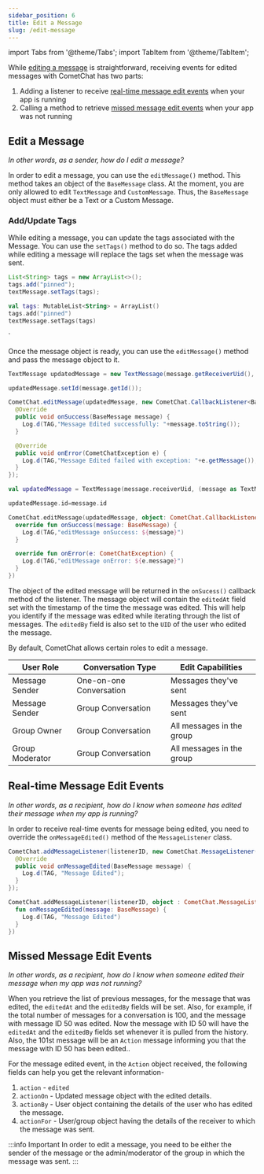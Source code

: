 ```yaml
---
sidebar_position: 6
title: Edit a Message
slug: /edit-message
---
```


import Tabs from '@theme/Tabs';
import TabItem from '@theme/TabItem';


While [editing a message](edit-message#edit-a-message) is straightforward, receiving events for edited messages with CometChat has two parts:

1. Adding a listener to receive [real-time message edit events](edit-message#real-time-message-edit-events) when your app is running
2. Calling a method to retrieve [missed message edit events](edit-message#missed-message-edit-events) when your app was not running

## Edit a Message

_In other words, as a sender, how do I edit a message?_

In order to edit a message, you can use the `editMessage()` method. This method takes an object of the `BaseMessage` class. At the moment, you are only allowed to edit `TextMessage` and `CustomMessage`. Thus, the `BaseMessage` object must either be a Text or a Custom Message.

### Add/Update Tags

While editing a message, you can update the tags associated with the Message. You can use the `setTags()` method to do so. The tags added while editing a message will replace the tags set when the message was sent.

<Tabs>
<TabItem value="Java" label="Java">

  ```java
  List<String> tags = new ArrayList<>();
  tags.add("pinned");
  textMessage.setTags(tags);
  ```
</TabItem>
<TabItem value="Kotlin" label="Kotlin">

  ```kotlin
  val tags: MutableList<String> = ArrayList()
  tags.add("pinned")
  textMessage.setTags(tags)
  ```
</TabItem>
</Tabs>
`



Once the message object is ready, you can use the `editMessage()` method and pass the message object to it.

<Tabs>
<TabItem value="Java" label="Java">

  ```java
  TextMessage updatedMessage = new TextMessage(message.getReceiverUid(), ((TextMessage)message).getText() + "edited",message.getReceiverType());

  updatedMessage.setId(message.getId());

  CometChat.editMessage(updatedMessage, new CometChat.CallbackListener<BaseMessage>() {
    @Override
    public void onSuccess(BaseMessage message) {
      Log.d(TAG,"Message Edited successfully: "+message.toString());
    }

    @Override
    public void onError(CometChatException e) {
      Log.d(TAG,"Message Edited failed with exception: "+e.getMessage());
    }
  }); 
  ```
</TabItem>
<TabItem value="Kotlin" label="Kotlin">

  ```kotlin
  val updatedMessage = TextMessage(message.receiverUid, (message as TextMessage).text + "edited", message.receiverType)

  updatedMessage.id=message.id

  CometChat.editMessage(updatedMessage, object: CometChat.CallbackListener<BaseMessage>() {
    override fun onSuccess(message: BaseMessage) {
      Log.d(TAG,"editMessage onSuccess: ${message}")
    }

    override fun onError(e: CometChatException) {
      Log.d(TAG,"editMessage onError: ${e.message}")
    }
  })
  ```
</TabItem>
</Tabs>


The object of the edited message will be returned in the `onSucess()` callback method of the listener. The message object will contain the `editedAt` field set with the timestamp of the time the message was edited. This will help you identify if the message was edited while iterating through the list of messages. The `editedBy` field is also set to the `UID` of the user who edited the message.

By default, CometChat allows certain roles to edit a message.

| User Role | Conversation Type | Edit Capabilities | 
| ---- | ---- | ---- | 
| Message Sender | One-on-one Conversation | Messages they've sent | 
| Message Sender | Group Conversation | Messages they've sent | 
| Group Owner | Group Conversation | All messages in the group | 
| Group Moderator | Group Conversation | All messages in the group | 


## Real-time Message Edit Events

_In other words, as a recipient, how do I know when someone has edited their message when my app is running?_

In order to receive real-time events for message being edited, you need to override the `onMessageEdited()` method of the `MessageListener`  class.

<Tabs>
<TabItem value="Java" label="Java">

  ```java
  CometChat.addMessageListener(listenerID, new CometChat.MessageListener() {
    @Override
    public void onMessageEdited(BaseMessage message) {
      Log.d(TAG, "Message Edited");
    }
  });
  ```
</TabItem>
<TabItem value="Kotlin" label="Kotlin">

  ```kotlin
  CometChat.addMessageListener(listenerID, object : CometChat.MessageListener() {
    fun onMessageEdited(message: BaseMessage) {
      Log.d(TAG, "Message Edited")
    }
  })
  ```
</TabItem>
</Tabs>


## Missed Message Edit Events

_In other words, as a recipient, how do I know when someone edited their message when my app was not running?_

When you retrieve the list of previous messages, for the message that was edited, the `editedAt` and the `editedBy` fields will be set. Also, for example, if the total number of messages for a conversation is 100, and the message with message ID 50 was edited. Now the message with ID 50 will have the `editedAt` and the `editedBy` fields set whenever it is pulled from the history. Also, the 101st message will be an `Action` message informing you that the message with ID 50 has been edited..

For the message edited event, in the `Action` object received, the following fields can help you get the relevant information-

1. `action` - `edited`
2. `actionOn` - Updated message object with the edited details.
3. `actionBy` - User object containing the details of the user who has edited the message.
4. `actionFor` - User/group object having the details of the receiver to which the message was sent.

:::info Important 
 In order to edit a message, you need to be either the sender of the message or the admin/moderator of the group in which the message was sent.
:::